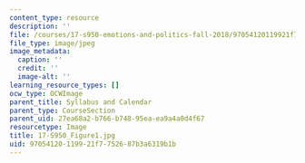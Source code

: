 ```yaml
---
content_type: resource
description: ''
file: /courses/17-s950-emotions-and-politics-fall-2018/97054120119921f7752687b3a6319b1b_17-S950_Figure1.jpg
file_type: image/jpeg
image_metadata:
  caption: ''
  credit: ''
  image-alt: ''
learning_resource_types: []
ocw_type: OCWImage
parent_title: Syllabus and Calendar
parent_type: CourseSection
parent_uid: 27ea68a2-b766-b748-95ea-ea9a4a0d4f67
resourcetype: Image
title: 17-S950_Figure1.jpg
uid: 97054120-1199-21f7-7526-87b3a6319b1b
---
```

